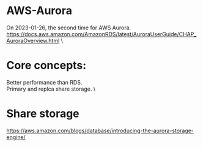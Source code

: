 # AWS-Aurora

On 2023-01-26, the second time for AWS Aurora. \
https://docs.aws.amazon.com/AmazonRDS/latest/AuroraUserGuide/CHAP_AuroraOverview.html \

# Core concepts:
Better performance than RDS. \
Primary and replca share storage. \

# Share storage
https://aws.amazon.com/blogs/database/introducing-the-aurora-storage-engine/


